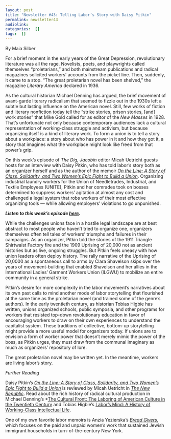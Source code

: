 ```yaml
---
layout: post
title: "Newsletter #43: Telling Labor’s Story with Daisy Pitkin"
permalink: newsletter43
audiolink: 
categories:  []
tags:  []
---
```

By Maia Silber

For a brief moment in the early years of the Great Depression, revolutionary literature was all the rage. Novelists, poets, and playwrights called themselves “proletarians,” and both mainstream publications and radical magazines solicited workers’ accounts from the picket line. Then, suddenly, it came to a stop. “The great proletarian novel has been shelved,” the magazine *Literary America* declared in 1936.

As the cultural historian Michael Denning has argued, the brief movement of avant-garde literary radicalism that seemed to fizzle out in the 1930s left a subtle but lasting influence on the American novel. Still, few works of fiction and literary nonfiction today tell the “strike stories, prison stories, [and] work stories” that Mike Gold called for as editor of the *New Masses* in 1928. That’s unfortunate not only because contemporary audiences lack a cultural representation of working-class struggle and activism, but because organizing itself is a kind of literary work. To form a union is to tell a story about a workplace: a story about who has power in it and how they got it, a story that imagines what the workplace might look like freed from that power’s grip. 

On this week’s episode of *The Dig, Jacobin* editor Micah Uetricht guests hosts for an interview with Daisy Pitkin, who has told labor’s story both as an organizer herself and as the author of the memoir *[On the Line: A Story of Class, Solidarity, and Two Women’s Epic Fight to Build a Union](https://www.workman.com/products/on-the-line/hardback)*. Organizing industrial laundry workers for the Union of Needletrades, Industrial, and Textile Employees (UNITE), Pitkin and her comrades took on bosses determined to suppress workers’ agitation at almost any cost and challenged a legal system that robs workers of their most effective organizing tools — while allowing employers’ violations to go unpunished. 

***Listen to this week’s episode [here](https://thedigradio.com/podcast/on-the-line-w-daisy-pitkin).***

While the challenges unions face in a hostile legal landscape are at best abstract to most people who haven’t tried to organize one, organizers themselves often tell tales of workers’ triumphs and failures in their campaigns. As an organizer, Pitkin told the stories of the 1911 Triangle Shirtwaist Factory fire and the 1909 Uprising of 20,000 not as ancient histories but as live, ongoing struggles. But Pitkin feels uneasy with how union leaders often deploy history. The rally narrative of the Uprising of 20,0000 as a spontaneous call to arms by Clara Shavelson skips over the years of movement-building that enabled Shavelson and her allies in the International Ladies’ Garment Workers Union (ILGWU) to mobilize an entire community in a general strike. 

Pitkin’s desire for more complexity in the labor movement’s narratives about its own past calls to mind another mode of labor storytelling that flourished at the same time as the proletarian novel (and trained some of the genre’s authors). In the early twentieth century, as historian Tobias Higbie has written, unions organized schools, public symposia, and other programs for workers that resisted top-down revolutionary education in favor of encouraging workers to draw on their own experiences to understand the capitalist system. These traditions of collective, bottom-up storytelling might provide a more useful model for organizers today. If unions are to envision a form of worker power that doesn’t merely mimic the power of the boss, as Pitkin urges, they must draw from the communal imaginary as much as organizers’ repository of lore. 

The great proletarian novel may be written yet. In the meantime, workers are living labor’s story. 


*Further Reading*

Daisy Pitkin’s *[On the Line: A Story of Class, Solidarity, and Two Women’s Epic Fight to Build a Union](https://www.workman.com/products/on-the-line/hardback)* is reviewed by Micah Uetricht in *[The New Republic](https://newrepublic.com/article/167279/tragedy-triumph-organizing-campaign-daisy-pitkin-book-review)*. Read about the rich history of radical cultural production in Michael Denning’s *[The Cultural Front: The Laboring of American Culture in the Twentieth Century](https://www.versobooks.com/books/523-523-the-cultural-front) and Tobias Higbie’s [Labor’s Mind: A History of Working-Class Intellectual Life](https://www.press.uillinois.edu/books/?id=p084027).  

One of my own favorite labor memoirs is Anzia Yezierska’s *[Bread Givers](https://www.perseabooks.com/bread-givers)*, which focuses on the paid and unpaid women’s work that sustained Jewish immigrant households in turn-of-the-century New York. 